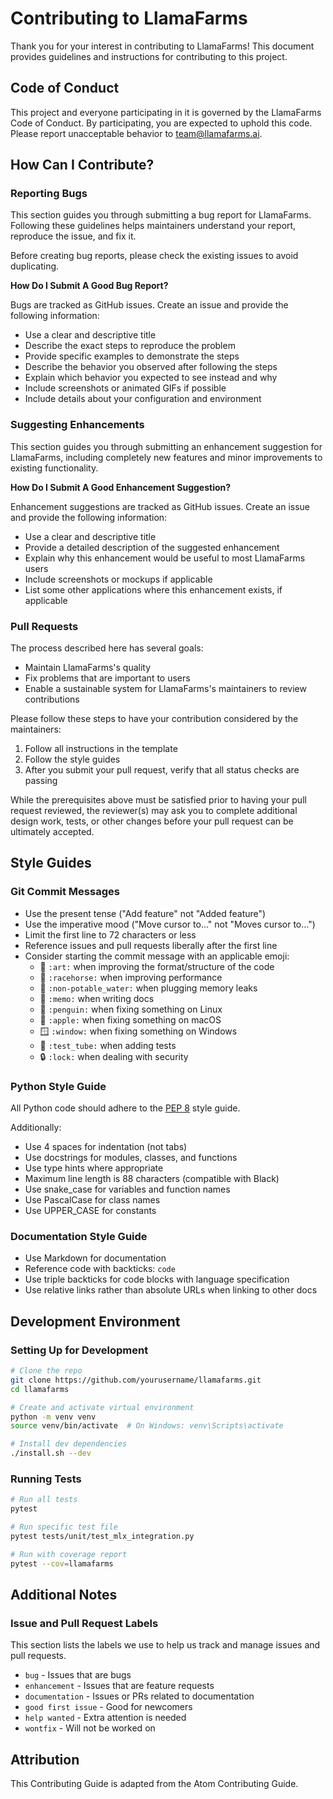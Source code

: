 # Contributing to LlamaFarms

Thank you for your interest in contributing to LlamaFarms! This document provides guidelines and instructions for contributing to this project.

## Code of Conduct

This project and everyone participating in it is governed by the LlamaFarms Code of Conduct. By participating, you are expected to uphold this code. Please report unacceptable behavior to team@llamafarms.ai.

## How Can I Contribute?

### Reporting Bugs

This section guides you through submitting a bug report for LlamaFarms. Following these guidelines helps maintainers understand your report, reproduce the issue, and fix it.

Before creating bug reports, please check the existing issues to avoid duplicating.

**How Do I Submit A Good Bug Report?**

Bugs are tracked as GitHub issues. Create an issue and provide the following information:

* Use a clear and descriptive title
* Describe the exact steps to reproduce the problem
* Provide specific examples to demonstrate the steps
* Describe the behavior you observed after following the steps
* Explain which behavior you expected to see instead and why
* Include screenshots or animated GIFs if possible
* Include details about your configuration and environment

### Suggesting Enhancements

This section guides you through submitting an enhancement suggestion for LlamaFarms, including completely new features and minor improvements to existing functionality.

**How Do I Submit A Good Enhancement Suggestion?**

Enhancement suggestions are tracked as GitHub issues. Create an issue and provide the following information:

* Use a clear and descriptive title
* Provide a detailed description of the suggested enhancement
* Explain why this enhancement would be useful to most LlamaFarms users
* Include screenshots or mockups if applicable
* List some other applications where this enhancement exists, if applicable

### Pull Requests

The process described here has several goals:

* Maintain LlamaFarms's quality
* Fix problems that are important to users
* Enable a sustainable system for LlamaFarms's maintainers to review contributions

Please follow these steps to have your contribution considered by the maintainers:

1. Follow all instructions in the template
2. Follow the style guides
3. After you submit your pull request, verify that all status checks are passing

While the prerequisites above must be satisfied prior to having your pull request reviewed, the reviewer(s) may ask you to complete additional design work, tests, or other changes before your pull request can be ultimately accepted.

## Style Guides

### Git Commit Messages

* Use the present tense ("Add feature" not "Added feature")
* Use the imperative mood ("Move cursor to..." not "Moves cursor to...")
* Limit the first line to 72 characters or less
* Reference issues and pull requests liberally after the first line
* Consider starting the commit message with an applicable emoji:
    * 🎨 `:art:` when improving the format/structure of the code
    * 🐎 `:racehorse:` when improving performance
    * 🚱 `:non-potable_water:` when plugging memory leaks
    * 📝 `:memo:` when writing docs
    * 🐧 `:penguin:` when fixing something on Linux
    * 🍎 `:apple:` when fixing something on macOS
    * 🪟 `:window:` when fixing something on Windows
    * 🧪 `:test_tube:` when adding tests
    * 🔒 `:lock:` when dealing with security

### Python Style Guide

All Python code should adhere to the [PEP 8](https://www.python.org/dev/peps/pep-0008/) style guide.

Additionally:

* Use 4 spaces for indentation (not tabs)
* Use docstrings for modules, classes, and functions
* Use type hints where appropriate
* Maximum line length is 88 characters (compatible with Black)
* Use snake_case for variables and function names
* Use PascalCase for class names
* Use UPPER_CASE for constants

### Documentation Style Guide

* Use Markdown for documentation
* Reference code with backticks: `code`
* Use triple backticks for code blocks with language specification
* Use relative links rather than absolute URLs when linking to other docs

## Development Environment

### Setting Up for Development

```bash
# Clone the repo
git clone https://github.com/yourusername/llamafarms.git
cd llamafarms

# Create and activate virtual environment
python -m venv venv
source venv/bin/activate  # On Windows: venv\Scripts\activate

# Install dev dependencies
./install.sh --dev
```

### Running Tests

```bash
# Run all tests
pytest

# Run specific test file
pytest tests/unit/test_mlx_integration.py

# Run with coverage report
pytest --cov=llamafarms
```

## Additional Notes

### Issue and Pull Request Labels

This section lists the labels we use to help us track and manage issues and pull requests.

* `bug` - Issues that are bugs
* `enhancement` - Issues that are feature requests
* `documentation` - Issues or PRs related to documentation
* `good first issue` - Good for newcomers
* `help wanted` - Extra attention is needed
* `wontfix` - Will not be worked on

## Attribution

This Contributing Guide is adapted from the Atom Contributing Guide. 